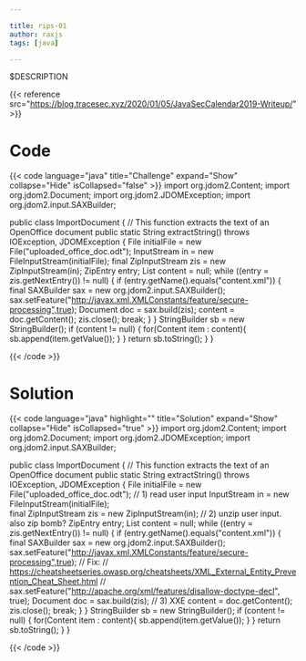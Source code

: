 ```yaml
---

title: rips-01
author: raxjs
tags: [java]

---
```


$DESCRIPTION

<!--more-->
{{< reference src="https://blog.tracesec.xyz/2020/01/05/JavaSecCalendar2019-Writeup/" >}}

# Code
{{< code language="java"  title="Challenge" expand="Show" collapse="Hide" isCollapsed="false" >}}
import org.jdom2.Content;
import org.jdom2.Document;
import org.jdom2.JDOMException;
import org.jdom2.input.SAXBuilder;

public class ImportDocument {
  // This function extracts the text of an OpenOffice document
  public static String extractString() throws IOException, JDOMException {
    File initialFile = new File("uploaded_office_doc.odt");
    InputStream in = new FileInputStream(initialFile);
    final ZipInputStream zis = new ZipInputStream(in);
    ZipEntry entry;
    List<Content> content = null;
    while ((entry = zis.getNextEntry()) != null) {
      if (entry.getName().equals("content.xml")) {
        final SAXBuilder sax = new org.jdom2.input.SAXBuilder();
        sax.setFeature("http://javax.xml.XMLConstants/feature/secure-processing",true);
        Document doc = sax.build(zis);
        content = doc.getContent();
        zis.close();
        break;
      }
    }
    StringBuilder sb = new StringBuilder();
    if (content != null) {
      for(Content item : content){
        sb.append(item.getValue());
      }
    }
    return sb.toString();
  }
}

{{< /code >}}

# Solution
{{< code language="java" highlight="" title="Solution" expand="Show" collapse="Hide" isCollapsed="true" >}}
import org.jdom2.Content;
import org.jdom2.Document;
import org.jdom2.JDOMException;
import org.jdom2.input.SAXBuilder;

public class ImportDocument {
  // This function extracts the text of an OpenOffice document
  public static String extractString() throws IOException, JDOMException {
    File initialFile = new File("uploaded_office_doc.odt");                     // 1) read user input
    InputStream in = new FileInputStream(initialFile);                        
    final ZipInputStream zis = new ZipInputStream(in);                          // 2) unzip user input. also zip bomb?
    ZipEntry entry;
    List<Content> content = null;
    while ((entry = zis.getNextEntry()) != null) {
      if (entry.getName().equals("content.xml")) {
        final SAXBuilder sax = new org.jdom2.input.SAXBuilder();
        sax.setFeature("http://javax.xml.XMLConstants/feature/secure-processing",true);
	// Fix:
	// https://cheatsheetseries.owasp.org/cheatsheets/XML_External_Entity_Prevention_Cheat_Sheet.html
	// sax.setFeature("http://apache.org/xml/features/disallow-doctype-decl", true); 
        Document doc = sax.build(zis);                                          // 3) XXE
        content = doc.getContent();
        zis.close();
        break;
      }
    }
    StringBuilder sb = new StringBuilder();
    if (content != null) {
      for(Content item : content){
        sb.append(item.getValue());
      }
    }
    return sb.toString();
  }
}



{{< /code >}}